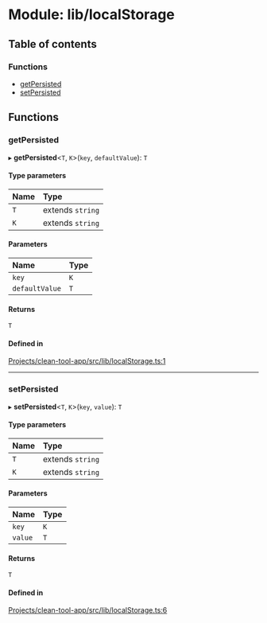 # Module: lib/localStorage

## Table of contents

### Functions

- [getPersisted](../wiki/lib.localStorage#getpersisted)
- [setPersisted](../wiki/lib.localStorage#setpersisted)

## Functions

### getPersisted

▸ **getPersisted**<`T`, `K`\>(`key`, `defaultValue`): `T`

#### Type parameters

| Name | Type |
| :------ | :------ |
| `T` | extends `string` |
| `K` | extends `string` |

#### Parameters

| Name | Type |
| :------ | :------ |
| `key` | `K` |
| `defaultValue` | `T` |

#### Returns

`T`

#### Defined in

[Projects/clean-tool-app/src/lib/localStorage.ts:1](https://github.com/yuckyh/clean-tool-app/blob/e8c585b/src/lib/localStorage.ts#L1)

___

### setPersisted

▸ **setPersisted**<`T`, `K`\>(`key`, `value`): `T`

#### Type parameters

| Name | Type |
| :------ | :------ |
| `T` | extends `string` |
| `K` | extends `string` |

#### Parameters

| Name | Type |
| :------ | :------ |
| `key` | `K` |
| `value` | `T` |

#### Returns

`T`

#### Defined in

[Projects/clean-tool-app/src/lib/localStorage.ts:6](https://github.com/yuckyh/clean-tool-app/blob/e8c585b/src/lib/localStorage.ts#L6)
